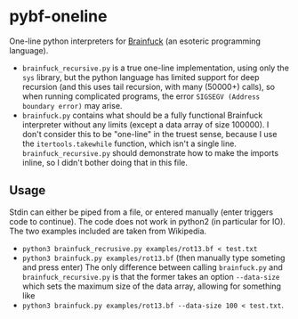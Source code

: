 # pybf-oneline
One-line python interpreters for [Brainfuck](https://en.wikipedia.org/wiki/Brainfuck) (an esoteric programming language).
* `brainfuck_recursive.py` is a true one-line implementation, using only the `sys` library, but the python language has limited 
support for deep recursion (and this uses tail recursion, with many (50000+) calls), so when running complicated programs,
the error `SIGSEGV (Address boundary error)` may arise.
* `brainfuck.py` contains what should be a fully functional Brainfuck interpreter without any limits (except a data array of size 100000).
I don't consider this to be "one-line" in the truest sense, because I use the `itertools.takewhile` function, which isn't a single line.
`brainfuck_recursive.py` should demonstrate how to make the imports inline, so I didn't bother doing that in this file.

## Usage
Stdin can either be piped from a file, or entered manually (enter triggers code to continue). The code does not work in python2 (in particular for IO). The two examples included are taken from Wikipedia.
* `python3 brainfuck_recrusive.py examples/rot13.bf < test.txt`
* `python3 brainfuck.py examples/rot13.bf` (then manually type someting and press enter)
The only difference between calling `brainfuck.py` and `brainfuck_recursive.py` is 
that the former takes an option `--data-size` which sets the maximum size of the data array,
allowing for something like 
* `python3 brainfuck.py examples/rot13.bf --data-size 100 < test.txt`.


